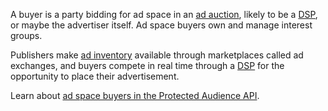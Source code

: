 A buyer  is a party bidding for ad space in an [ad auction](#ad-auction), likely to be a
[DSP](#DSP), or maybe the advertiser itself. Ad space buyers own and manage
interest groups. 

Publishers make [ad inventory](#ad-inventory) available through marketplaces called ad exchanges, and buyers compete in real time through a [DSP](#dsp) for the opportunity to place their advertisement.

Learn about [ad space buyers in the Protected Audience API](/docs/privacy-sandbox/fledge/#buyer-detail).
